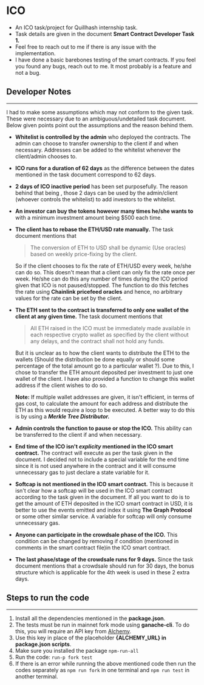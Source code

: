  # ICO
 - An ICO task/project for Quillhash internship task.
 - Task details are given in the document **Smart Contract Developer Task 1.**
 - Feel free to reach out to me if there is any issue with the implementation. 
 - I have done a basic barebones testing of the smart contracts. If you feel you found any bugs, reach out to me. It most probably is a feature and not a bug.

 ## Developer Notes
 ---
 I had to make some assumptions which may not conform to the given task. These were necessary due to an ambiguous/undetailed task document. Below given points point out the assumptions and the reason behind them.

 - **Whitelist is controlled by the admin** who deployed the contracts. The admin can choose to transfer ownership to the client if and when necessary. Addresses can be added to the whitelist whenever the client/admin chooses to.

 - **ICO runs for a duration of 62 days** as the difference between the dates mentioned in the task document correspond to 62 days.
 
 - **2 days of ICO inactive period** has been set purposefully. The reason behind that being , those 2 days can be used by the admin/client (whoever controls the whitelist) to add investors to the whitelist.

 - **An investor can buy the tokens however many times he/she wants to** with a minimum investment amount being $500 each time.

 - **The client has to rebase the ETH/USD rate manually.** The task document mentions that 

    > The conversion of ETH to USD shall be dynamic (Use oracles) based on weekly price-fixing by the client.

    So if the client chooses to fix the rate of ETH/USD every week, he/she can do so. This doesn't mean that a client can only fix the rate once per week. He/she can do this any number of times during the ICO period given that ICO is not paused/stopped. The function to do this fetches the rate using **Chainlink pricefeed oracles** and hence, no arbitrary values for the rate can be set by the client.

 - **The ETH sent to the contract is transferred to only one wallet of the client at any given time.** The task document mentions that
    
    > All ETH raised in the ICO must be immediately made available in each respective crypto wallet as specified by the client without any delays, and the contract shall not hold any funds.

    But it is unclear as to how the client wants to distribute the ETH to the wallets (Should the distribution be done equally or should some percentage of the total amount go to a particular wallet ?). Due to this, I chose to transfer the ETH amount deposited per investment to just one wallet of the client. I have also provided a function to change this wallet address if the client wishes to do so. 

    **Note:** If multiple wallet addresses are given, it isn't efficient, in terms of gas cost, to calculate the amount for each address and distribute the ETH as this would require a loop to be executed. A better way to do this is by using a ***Merkle Tree Distributor.*** 

 - **Admin controls the function to pause or stop the ICO.** This ability can be transferred to the client if and when necessary.

 - **End time of the ICO isn't ***explicity*** mentioned in the ICO smart contract.** The contract will execute as per the task given in the document. I decided not to include a special variable for the end time since it is not used anywhere in the contract and it will consume unnecessary gas to just declare a state variable for it.

 - **Softcap is not mentioned in the ICO smart contract.** This is because it isn't clear how a softcap will be used in the ICO smart contract according to the task given in the document. If all you want to do is to get the amount of ETH deposited in the ICO smart contract in USD, it is better to use the events emitted and index it using **The Graph Protocol** or some other similar service. A variable for softcap will only consume unnecessary gas.

 - **Anyone can participate in the crowdsale phase of the ICO.** This condition can be changed by removing if condition (mentioned in comments in the smart contract file)in the ICO smart contract.

 - **The last phase/stage of the crowdsale runs for 9 days.** Since the task document mentions that a crowdsale should run for 30 days, the bonus structure which is applicable for the 4th week is used in these 2 extra days.

 ## Steps to run the code
 ---
 1. Install all the dependencies mentioned in the **package.json**.
 2. The tests must be run in mainnet fork mode using **ganache-cli**. To do this, you will require an API key from [Alchemy](https://www.alchemy.com/).
 3. Use this key in place of the placeholder **{ALCHEMY_URL} in package.json scripts**.
 4. Make sure you installed the package `npm-run-all`
 5. Run the code: `run-p fork test`
 6. If there is an error while running the above mentioned code then run the codes separately as `npm run fork` in one terminal and `npm run test` in another terminal.

